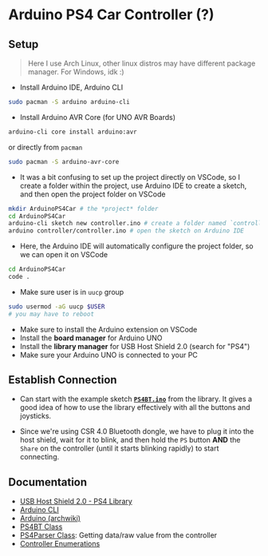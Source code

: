 # Arduino PS4 Car Controller (?)

## Setup
> Here I use Arch Linux, other linux distros may have different package manager. For Windows, idk :)
- Install Arduino IDE, Arduino CLI
```sh
sudo pacman -S arduino arduino-cli
```

- Install Arduino AVR Core (for UNO AVR Boards)
```sh
arduino-cli core install arduino:avr
```
or directly from `pacman`
```sh
sudo pacman -S arduino-avr-core
```

- It was a bit confusing to set up the project directly on VSCode, so I create a folder within the project, use Arduino IDE to create a sketch, and then open the project folder on VSCode
```sh
mkdir ArduinoPS4Car # the *project* folder
cd ArduinoPS4Car
arduino-cli sketch new controller.ino # create a folder named `controller` and a sketch .ino file with the same name
arduino controller/controller.ino # open the sketch on Arduino IDE
```

- Here, the Arduino IDE will automatically configure the project folder, so we can open it on VSCode
```sh
cd ArduinoPS4Car
code .
```
- Make sure user is in `uucp` group
```sh
sudo usermod -aG uucp $USER
# you may have to reboot
```

- Make sure to install the Arduino extension on VSCode
- Install the **board manager** for Arduino UNO
- Install the **library manager** for USB Host Shield 2.0 (search for "PS4")
- Make sure your Arduino UNO is connected to your PC

## Establish Connection
- Can start with the example sketch [**`PS4BT.ino`**](https://raw.githubusercontent.com/felis/USB_Host_Shield_2.0/master/examples/Bluetooth/PS4BT/PS4BT.ino) from the library. It gives a good idea of how to use the library effectively with all the buttons and joysticks.

- Since we're using CSR 4.0 Bluetooth dongle, we have to plug it into the host shield, wait for it to blink, and then hold the `PS` button **AND** the `Share` on the controller (until it starts blinking rapidly) to start connecting. 
  
## Documentation
- [USB Host Shield 2.0 - PS4 Library](https://github.com/felis/USB_Host_Shield_2.0#ps4-library)
- [Arduino CLI](https://arduino.github.io/arduino-cli/latest/)
- [Arduino (archwiki)](https://wiki.archlinux.org/title/arduino)
- [PS4BT Class](https://felis.github.io/USB_Host_Shield_2.0/class_p_s4_b_t.html)
- [PS4Parser Class](https://felis.github.io/USB_Host_Shield_2.0/class_p_s4_parser.html): Getting data/raw value from the controller
- [Controller Enumerations](https://felis.github.io/USB_Host_Shield_2.0/controller_enums_8h.html)